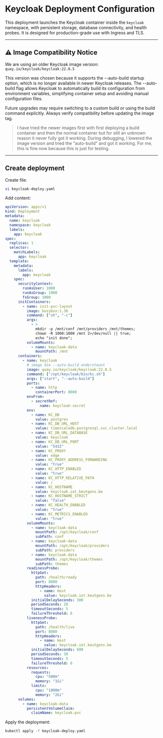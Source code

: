 # Keycloak Deployment Configuration
This deployment launches the Keycloak container inside the `keycloak` namespace, with persistent storage, database connectivity, and health probes. It is designed for production-grade use with Ingress and TLS.

---

## ⚠️ Image Compatibility Notice
We are using an older Keycloak image version: `quay.io/keycloak/keycloak:22.0.5`

This version was chosen because it supports the --auto-build startup option, which is no longer available in newer Keycloak releases. The --auto-build flag allows Keycloak to automatically build its configuration from environment variables, simplifying container setup and avoiding manual configuration files.

Future upgrades may require switching to a custom build or using the build command explicitly. Always verify compatibility before updating the image tag.

> I have tried the newer images first with first deploying a build container and then the normal container but for still an unknown reason it never fully got it working. During debugging, I lowered the image version and tried the "auto-build" and got it working. For me, this is fine now because this is just for testing.

---

## Create deployment
Create file:
```bash
vi keycloak-deploy.yaml
```
Add content:
```yaml
apiVersion: apps/v1
kind: Deployment
metadata:
  name: keycloak
  namespace: keycloak
  labels:
    app: keycloak
spec:
  replicas: 1
  selector:
    matchLabels:
      app: keycloak
  template:
    metadata:
      labels:
        app: keycloak
    spec:
      securityContext:
        runAsUser: 1000
        runAsGroup: 1000
        fsGroup: 1000
      initContainers:
        - name: init-pvc-layout
          image: busybox:1.36
          command: ["sh", "-c"]
          args:
            - >
              mkdir -p /mnt/conf /mnt/providers /mnt/themes;
              chown -R 1000:1000 /mnt 2>/dev/null || true;
              echo "init done";
          volumeMounts:
            - name: keycloak-data
              mountPath: /mnt
      containers:
        - name: keycloak
          # image die --auto-build ondersteunt
          image: quay.io/keycloak/keycloak:22.0.5
          command: ["/opt/keycloak/bin/kc.sh"]
          args: ["start", "--auto-build"]
          ports:
            - name: http
              containerPort: 8080
          envFrom:
            - secretRef:
                name: keycloak-secret
          env:
            - name: KC_DB
              value: postgres
            - name: KC_DB_URL_HOST
              value: timescaledb.postgresql.svc.cluster.local
            - name: KC_DB_URL_DATABASE
              value: keycloak
            - name: KC_DB_URL_PORT
              value: "5432"
            - name: KC_PROXY
              value: edge
            - name: KC_PROXY_ADDRESS_FORWARDING
              value: "true"
            - name: KC_HTTP_ENABLED
              value: "true"
            - name: KC_HTTP_RELATIVE_PATH
              value: /
            - name: KC_HOSTNAME
              value: keycloak.iot.keutgens.be
            - name: KC_HOSTNAME_STRICT
              value: "false"
            - name: KC_HEALTH_ENABLED
              value: "true"
            - name: KC_METRICS_ENABLED
              value: "true"
          volumeMounts:
            - name: keycloak-data
              mountPath: /opt/keycloak/conf
              subPath: conf
            - name: keycloak-data
              mountPath: /opt/keycloak/providers
              subPath: providers
            - name: keycloak-data
              mountPath: /opt/keycloak/themes
              subPath: themes
          readinessProbe:
            httpGet:
              path: /health/ready
              port: 8080
              httpHeaders:
                - name: Host
                  value: keycloak.iot.keutgens.be
            initialDelaySeconds: 300
            periodSeconds: 20
            timeoutSeconds: 5
            failureThreshold: 6
          livenessProbe:
            httpGet:
              path: /health/live
              port: 8080
              httpHeaders:
                - name: Host
                  value: keycloak.iot.keutgens.be
            initialDelaySeconds: 600
            periodSeconds: 30
            timeoutSeconds: 5
            failureThreshold: 6
          resources:
            requests:
              cpu: "500m"
              memory: "1Gi"
            limits:
              cpu: "1000m"
              memory: "2Gi"
      volumes:
        - name: keycloak-data
          persistentVolumeClaim:
            claimName: keycloak-pvc
```
Apply the deployment:
```bash
kubectl apply -f keycloak-deploy.yaml
```



